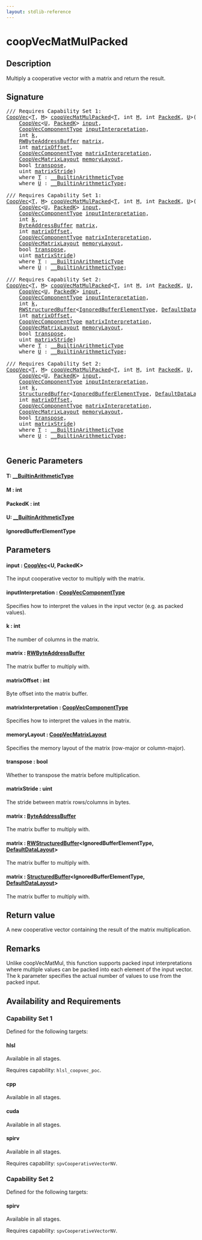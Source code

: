 ```yaml
---
layout: stdlib-reference
---
```


# coopVecMatMulPacked

## Description

Multiply a cooperative vector with a matrix and return the result.



## Signature 

<pre>
/// Requires Capability Set 1:
<a href="../types/coopvec-04/index.html" class="code_type">CoopVec</a>&lt;<a href="coopvecmatmulpacked-47ad.html#typeparam-T" class="code_type">T</a>, <a href="coopvecmatmulpacked-47ad.html#decl-M" class="code_var">M</a>&gt; <a href="coopvecmatmulpacked-47ad.html">coopVecMatMulPacked</a>&lt;<a href="coopvecmatmulpacked-47ad.html#typeparam-T" class="code_type">T</a>, <span class="code_keyword">int</span> <a href="coopvecmatmulpacked-47ad.html#decl-M" class="code_var">M</a>, <span class="code_keyword">int</span> <a href="coopvecmatmulpacked-47ad.html#decl-PackedK" class="code_var">PackedK</a>, <a href="coopvecmatmulpacked-47ad.html#typeparam-U" class="code_type">U</a>&gt;(
    <a href="../types/coopvec-04/index.html" class="code_type">CoopVec</a>&lt;<a href="coopvecmatmulpacked-47ad.html#typeparam-U" class="code_type">U</a>, <a href="coopvecmatmulpacked-47ad.html#decl-PackedK" class="code_var">PackedK</a>&gt; <a href="coopvecmatmulpacked-47ad.html#decl-input" class="code_param">input</a>,
    <a href="../types/coopveccomponenttype-047g/index.html" class="code_type">CoopVecComponentType</a> <a href="coopvecmatmulpacked-47ad.html#decl-inputInterpretation" class="code_param">inputInterpretation</a>,
    <span class="code_keyword">int</span> <a href="coopvecmatmulpacked-47ad.html#decl-k" class="code_param">k</a>,
    <a href="../types/rwbyteaddressbuffer-0126d/index.html" class="code_type">RWByteAddressBuffer</a> <a href="coopvecmatmulpacked-47ad.html#decl-matrix" class="code_param">matrix</a>,
    <span class="code_keyword">int</span> <a href="coopvecmatmulpacked-47ad.html#decl-matrixOffset" class="code_param">matrixOffset</a>,
    <a href="../types/coopveccomponenttype-047g/index.html" class="code_type">CoopVecComponentType</a> <a href="coopvecmatmulpacked-47ad.html#decl-matrixInterpretation" class="code_param">matrixInterpretation</a>,
    <a href="../types/coopvecmatrixlayout-047d/index.html" class="code_type">CoopVecMatrixLayout</a> <a href="coopvecmatmulpacked-47ad.html#decl-memoryLayout" class="code_param">memoryLayout</a>,
    <span class="code_keyword">bool</span> <a href="coopvecmatmulpacked-47ad.html#decl-transpose" class="code_param">transpose</a>,
    <span class="code_keyword">uint</span> <a href="coopvecmatmulpacked-47ad.html#decl-matrixStride" class="code_param">matrixStride</a>)
    <span class='code_keyword'>where</span> <a href="coopvecmatmulpacked-47ad.html#typeparam-T" class="code_type">T</a> : <a href="../interfaces/0_builtinarithmetictype-029j/index.html" class="code_type">__BuiltinArithmeticType</a>
    <span class='code_keyword'>where</span> <a href="coopvecmatmulpacked-47ad.html#typeparam-U" class="code_type">U</a> : <a href="../interfaces/0_builtinarithmetictype-029j/index.html" class="code_type">__BuiltinArithmeticType</a>;

/// Requires Capability Set 1:
<a href="../types/coopvec-04/index.html" class="code_type">CoopVec</a>&lt;<a href="coopvecmatmulpacked-47ad.html#typeparam-T" class="code_type">T</a>, <a href="coopvecmatmulpacked-47ad.html#decl-M" class="code_var">M</a>&gt; <a href="coopvecmatmulpacked-47ad.html">coopVecMatMulPacked</a>&lt;<a href="coopvecmatmulpacked-47ad.html#typeparam-T" class="code_type">T</a>, <span class="code_keyword">int</span> <a href="coopvecmatmulpacked-47ad.html#decl-M" class="code_var">M</a>, <span class="code_keyword">int</span> <a href="coopvecmatmulpacked-47ad.html#decl-PackedK" class="code_var">PackedK</a>, <a href="coopvecmatmulpacked-47ad.html#typeparam-U" class="code_type">U</a>&gt;(
    <a href="../types/coopvec-04/index.html" class="code_type">CoopVec</a>&lt;<a href="coopvecmatmulpacked-47ad.html#typeparam-U" class="code_type">U</a>, <a href="coopvecmatmulpacked-47ad.html#decl-PackedK" class="code_var">PackedK</a>&gt; <a href="coopvecmatmulpacked-47ad.html#decl-input" class="code_param">input</a>,
    <a href="../types/coopveccomponenttype-047g/index.html" class="code_type">CoopVecComponentType</a> <a href="coopvecmatmulpacked-47ad.html#decl-inputInterpretation" class="code_param">inputInterpretation</a>,
    <span class="code_keyword">int</span> <a href="coopvecmatmulpacked-47ad.html#decl-k" class="code_param">k</a>,
    <a href="../types/byteaddressbuffer-04b/index.html" class="code_type">ByteAddressBuffer</a> <a href="coopvecmatmulpacked-47ad.html#decl-matrix" class="code_param">matrix</a>,
    <span class="code_keyword">int</span> <a href="coopvecmatmulpacked-47ad.html#decl-matrixOffset" class="code_param">matrixOffset</a>,
    <a href="../types/coopveccomponenttype-047g/index.html" class="code_type">CoopVecComponentType</a> <a href="coopvecmatmulpacked-47ad.html#decl-matrixInterpretation" class="code_param">matrixInterpretation</a>,
    <a href="../types/coopvecmatrixlayout-047d/index.html" class="code_type">CoopVecMatrixLayout</a> <a href="coopvecmatmulpacked-47ad.html#decl-memoryLayout" class="code_param">memoryLayout</a>,
    <span class="code_keyword">bool</span> <a href="coopvecmatmulpacked-47ad.html#decl-transpose" class="code_param">transpose</a>,
    <span class="code_keyword">uint</span> <a href="coopvecmatmulpacked-47ad.html#decl-matrixStride" class="code_param">matrixStride</a>)
    <span class='code_keyword'>where</span> <a href="coopvecmatmulpacked-47ad.html#typeparam-T" class="code_type">T</a> : <a href="../interfaces/0_builtinarithmetictype-029j/index.html" class="code_type">__BuiltinArithmeticType</a>
    <span class='code_keyword'>where</span> <a href="coopvecmatmulpacked-47ad.html#typeparam-U" class="code_type">U</a> : <a href="../interfaces/0_builtinarithmetictype-029j/index.html" class="code_type">__BuiltinArithmeticType</a>;

/// Requires Capability Set 2:
<a href="../types/coopvec-04/index.html" class="code_type">CoopVec</a>&lt;<a href="coopvecmatmulpacked-47ad.html#typeparam-T" class="code_type">T</a>, <a href="coopvecmatmulpacked-47ad.html#decl-M" class="code_var">M</a>&gt; <a href="coopvecmatmulpacked-47ad.html">coopVecMatMulPacked</a>&lt;<a href="coopvecmatmulpacked-47ad.html#typeparam-T" class="code_type">T</a>, <span class="code_keyword">int</span> <a href="coopvecmatmulpacked-47ad.html#decl-M" class="code_var">M</a>, <span class="code_keyword">int</span> <a href="coopvecmatmulpacked-47ad.html#decl-PackedK" class="code_var">PackedK</a>, <a href="coopvecmatmulpacked-47ad.html#typeparam-U" class="code_type">U</a>, <a href="coopvecmatmulpacked-47ad.html#typeparam-IgnoredBufferElementType" class="code_type">IgnoredBufferElementType</a>&gt;(
    <a href="../types/coopvec-04/index.html" class="code_type">CoopVec</a>&lt;<a href="coopvecmatmulpacked-47ad.html#typeparam-U" class="code_type">U</a>, <a href="coopvecmatmulpacked-47ad.html#decl-PackedK" class="code_var">PackedK</a>&gt; <a href="coopvecmatmulpacked-47ad.html#decl-input" class="code_param">input</a>,
    <a href="../types/coopveccomponenttype-047g/index.html" class="code_type">CoopVecComponentType</a> <a href="coopvecmatmulpacked-47ad.html#decl-inputInterpretation" class="code_param">inputInterpretation</a>,
    <span class="code_keyword">int</span> <a href="coopvecmatmulpacked-47ad.html#decl-k" class="code_param">k</a>,
    <a href="../types/rwstructuredbuffer-012c/index.html" class="code_type">RWStructuredBuffer</a>&lt;<a href="coopvecmatmulpacked-47ad.html#typeparam-IgnoredBufferElementType" class="code_type">IgnoredBufferElementType</a>, <a href="../types/defaultdatalayout-07b/index.html" class="code_type">DefaultDataLayout</a>&gt; <a href="coopvecmatmulpacked-47ad.html#decl-matrix" class="code_param">matrix</a>,
    <span class="code_keyword">int</span> <a href="coopvecmatmulpacked-47ad.html#decl-matrixOffset" class="code_param">matrixOffset</a>,
    <a href="../types/coopveccomponenttype-047g/index.html" class="code_type">CoopVecComponentType</a> <a href="coopvecmatmulpacked-47ad.html#decl-matrixInterpretation" class="code_param">matrixInterpretation</a>,
    <a href="../types/coopvecmatrixlayout-047d/index.html" class="code_type">CoopVecMatrixLayout</a> <a href="coopvecmatmulpacked-47ad.html#decl-memoryLayout" class="code_param">memoryLayout</a>,
    <span class="code_keyword">bool</span> <a href="coopvecmatmulpacked-47ad.html#decl-transpose" class="code_param">transpose</a>,
    <span class="code_keyword">uint</span> <a href="coopvecmatmulpacked-47ad.html#decl-matrixStride" class="code_param">matrixStride</a>)
    <span class='code_keyword'>where</span> <a href="coopvecmatmulpacked-47ad.html#typeparam-T" class="code_type">T</a> : <a href="../interfaces/0_builtinarithmetictype-029j/index.html" class="code_type">__BuiltinArithmeticType</a>
    <span class='code_keyword'>where</span> <a href="coopvecmatmulpacked-47ad.html#typeparam-U" class="code_type">U</a> : <a href="../interfaces/0_builtinarithmetictype-029j/index.html" class="code_type">__BuiltinArithmeticType</a>;

/// Requires Capability Set 2:
<a href="../types/coopvec-04/index.html" class="code_type">CoopVec</a>&lt;<a href="coopvecmatmulpacked-47ad.html#typeparam-T" class="code_type">T</a>, <a href="coopvecmatmulpacked-47ad.html#decl-M" class="code_var">M</a>&gt; <a href="coopvecmatmulpacked-47ad.html">coopVecMatMulPacked</a>&lt;<a href="coopvecmatmulpacked-47ad.html#typeparam-T" class="code_type">T</a>, <span class="code_keyword">int</span> <a href="coopvecmatmulpacked-47ad.html#decl-M" class="code_var">M</a>, <span class="code_keyword">int</span> <a href="coopvecmatmulpacked-47ad.html#decl-PackedK" class="code_var">PackedK</a>, <a href="coopvecmatmulpacked-47ad.html#typeparam-U" class="code_type">U</a>, <a href="coopvecmatmulpacked-47ad.html#typeparam-IgnoredBufferElementType" class="code_type">IgnoredBufferElementType</a>&gt;(
    <a href="../types/coopvec-04/index.html" class="code_type">CoopVec</a>&lt;<a href="coopvecmatmulpacked-47ad.html#typeparam-U" class="code_type">U</a>, <a href="coopvecmatmulpacked-47ad.html#decl-PackedK" class="code_var">PackedK</a>&gt; <a href="coopvecmatmulpacked-47ad.html#decl-input" class="code_param">input</a>,
    <a href="../types/coopveccomponenttype-047g/index.html" class="code_type">CoopVecComponentType</a> <a href="coopvecmatmulpacked-47ad.html#decl-inputInterpretation" class="code_param">inputInterpretation</a>,
    <span class="code_keyword">int</span> <a href="coopvecmatmulpacked-47ad.html#decl-k" class="code_param">k</a>,
    <a href="../types/structuredbuffer-0a/index.html" class="code_type">StructuredBuffer</a>&lt;<a href="coopvecmatmulpacked-47ad.html#typeparam-IgnoredBufferElementType" class="code_type">IgnoredBufferElementType</a>, <a href="../types/defaultdatalayout-07b/index.html" class="code_type">DefaultDataLayout</a>&gt; <a href="coopvecmatmulpacked-47ad.html#decl-matrix" class="code_param">matrix</a>,
    <span class="code_keyword">int</span> <a href="coopvecmatmulpacked-47ad.html#decl-matrixOffset" class="code_param">matrixOffset</a>,
    <a href="../types/coopveccomponenttype-047g/index.html" class="code_type">CoopVecComponentType</a> <a href="coopvecmatmulpacked-47ad.html#decl-matrixInterpretation" class="code_param">matrixInterpretation</a>,
    <a href="../types/coopvecmatrixlayout-047d/index.html" class="code_type">CoopVecMatrixLayout</a> <a href="coopvecmatmulpacked-47ad.html#decl-memoryLayout" class="code_param">memoryLayout</a>,
    <span class="code_keyword">bool</span> <a href="coopvecmatmulpacked-47ad.html#decl-transpose" class="code_param">transpose</a>,
    <span class="code_keyword">uint</span> <a href="coopvecmatmulpacked-47ad.html#decl-matrixStride" class="code_param">matrixStride</a>)
    <span class='code_keyword'>where</span> <a href="coopvecmatmulpacked-47ad.html#typeparam-T" class="code_type">T</a> : <a href="../interfaces/0_builtinarithmetictype-029j/index.html" class="code_type">__BuiltinArithmeticType</a>
    <span class='code_keyword'>where</span> <a href="coopvecmatmulpacked-47ad.html#typeparam-U" class="code_type">U</a> : <a href="../interfaces/0_builtinarithmetictype-029j/index.html" class="code_type">__BuiltinArithmeticType</a>;

</pre>

## Generic Parameters

####  <a id="typeparam-T"></a>T: [\_\_BuiltinArithmeticType](../interfaces/0_builtinarithmetictype-029j/index.html)
####  <a id="decl-M"></a>M  : int
####  <a id="decl-PackedK"></a>PackedK  : int
####  <a id="typeparam-U"></a>U: [\_\_BuiltinArithmeticType](../interfaces/0_builtinarithmetictype-029j/index.html)
####  <a id="typeparam-IgnoredBufferElementType"></a>IgnoredBufferElementType

## Parameters

####  <a id="decl-input"></a>input  : [CoopVec](../types/coopvec-04/index.html)\<U, PackedK\>
The input cooperative vector to multiply with the matrix.

####  <a id="decl-inputInterpretation"></a>inputInterpretation  : [CoopVecComponentType](../types/coopveccomponenttype-047g/index.html)
Specifies how to interpret the values in the input vector (e.g. as packed values).

####  <a id="decl-k"></a>k  : int
The number of columns in the matrix.

####  <a id="decl-matrix"></a>matrix  : [RWByteAddressBuffer](../types/rwbyteaddressbuffer-0126d/index.html)
The matrix buffer to multiply with.

####  <a id="decl-matrixOffset"></a>matrixOffset  : int
Byte offset into the matrix buffer.

####  <a id="decl-matrixInterpretation"></a>matrixInterpretation  : [CoopVecComponentType](../types/coopveccomponenttype-047g/index.html)
Specifies how to interpret the values in the matrix.

####  <a id="decl-memoryLayout"></a>memoryLayout  : [CoopVecMatrixLayout](../types/coopvecmatrixlayout-047d/index.html)
Specifies the memory layout of the matrix (row-major or column-major).

####  <a id="decl-transpose"></a>transpose  : bool
Whether to transpose the matrix before multiplication.

####  <a id="decl-matrixStride"></a>matrixStride  : uint
The stride between matrix rows/columns in bytes.

####  <a id="decl-matrix"></a>matrix  : [ByteAddressBuffer](../types/byteaddressbuffer-04b/index.html)
The matrix buffer to multiply with.

####  <a id="decl-matrix"></a>matrix  : [RWStructuredBuffer](../types/rwstructuredbuffer-012c/index.html)\<IgnoredBufferElementType, [DefaultDataLayout](../types/defaultdatalayout-07b/index.html)\>
The matrix buffer to multiply with.

####  <a id="decl-matrix"></a>matrix  : [StructuredBuffer](../types/structuredbuffer-0a/index.html)\<IgnoredBufferElementType, [DefaultDataLayout](../types/defaultdatalayout-07b/index.html)\>
The matrix buffer to multiply with.


## Return value
A new cooperative vector containing the result of the matrix multiplication.

## Remarks
Unlike coopVecMatMul, this function supports packed input interpretations where multiple values
can be packed into each element of the input vector. The k parameter specifies the actual number of
values to use from the packed input.


## Availability and Requirements

### Capability Set 1

Defined for the following targets:

#### hlsl
Available in all stages.

Requires capability: `hlsl_coopvec_poc`.
#### cpp
Available in all stages.

#### cuda
Available in all stages.

#### spirv
Available in all stages.

Requires capability: `spvCooperativeVectorNV`.

### Capability Set 2

Defined for the following targets:

#### spirv
Available in all stages.

Requires capability: `spvCooperativeVectorNV`.


